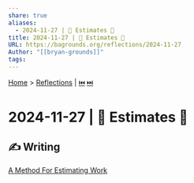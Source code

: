 ```yaml
---
share: true
aliases:
  - 2024-11-27 | 📐 Estimates 🎲
title: 2024-11-27 | 📐 Estimates 🎲
URL: https://bagrounds.org/reflections/2024-11-27
Author: "[[bryan-grounds]]"
tags: 
---
```

[Home](../index.md) > [Reflections](./index.md) | [⏮️](./2024-11-24.md) [⏭️](./2024-12-01.md)  
# 2024-11-27 | 📐 Estimates 🎲  
## ✍️ Writing  
[A Method For Estimating Work](../topics/a-method-for-estimating-work.md)